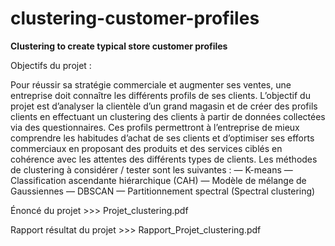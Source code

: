# clustering-customer-profiles
**Clustering to create typical store customer profiles**

Objectifs du projet : 

Pour réussir sa stratégie commerciale et augmenter ses ventes, une entreprise doit connaître les différents profils de ses clients. L’objectif du projet est d’analyser la clientèle d’un grand magasin et de créer des profils clients en effectuant un clustering des clients à partir de données collectées via des questionnaires. Ces profils permettront à l’entreprise de mieux comprendre les habitudes d’achat de ses clients et d’optimiser ses efforts commerciaux en proposant des produits et des services ciblés en cohérence avec les attentes des différents types de clients.
Les méthodes de clustering à considérer / tester sont les suivantes : 
— K-means
— Classification ascendante hiérarchique (CAH)
— Modèle de mélange de Gaussiennes
— DBSCAN
— Partitionnement spectral (Spectral clustering)

Énoncé du projet >>> Projet_clustering.pdf

Rapport résultat du projet >>> Rapport_Projet_clustering.pdf
